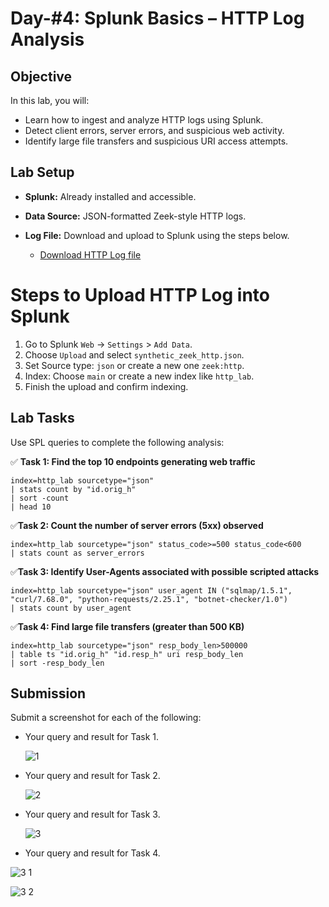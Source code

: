 # Day-#4: Splunk Basics – HTTP Log Analysis

## Objective
In this lab, you will:
- Learn how to ingest and analyze HTTP logs using Splunk.
- Detect client errors, server errors, and suspicious web activity.
- Identify large file transfers and suspicious URI access attempts.

## Lab Setup
- **Splunk:** Already installed and accessible.
- **Data Source:** JSON-formatted Zeek-style HTTP logs.
- **Log File:** Download and upload to Splunk using the steps below.

  - [Download HTTP Log file](https://github.com/KarthikSArkasali/30-Days-SOC-Challenge/blob/main/Files/Challenge-4/http_logs.json)

# Steps to Upload HTTP Log into Splunk
1. Go to Splunk `Web` → `Settings` > `Add Data`.
2. Choose `Upload` and select `synthetic_zeek_http.json`.
3. Set Source type: `json` or create a new one `zeek:http`.
4. Index: Choose `main` or create a new index like `http_lab`.
5. Finish the upload and confirm indexing.

## Lab Tasks
Use SPL queries to complete the following analysis:

✅ **Task 1: Find the top 10 endpoints generating web traffic**<br>
      
    index=http_lab sourcetype="json" 
    | stats count by "id.orig_h" 
    | sort -count 
    | head 10

✅**Task 2: Count the number of server errors (5xx) observed**
      
    index=http_lab sourcetype="json" status_code>=500 status_code<600 
    | stats count as server_errors

✅**Task 3: Identify User-Agents associated with possible scripted attacks**
   
    index=http_lab sourcetype="json" user_agent IN ("sqlmap/1.5.1", "curl/7.68.0", "python-requests/2.25.1", "botnet-checker/1.0") 
    | stats count by user_agent

✅**Task 4: Find large file transfers (greater than 500 KB)**
     
    index=http_lab sourcetype="json" resp_body_len>500000 
    | table ts "id.orig_h" "id.resp_h" uri resp_body_len 
    | sort -resp_body_len

## Submission
Submit a screenshot for each of the following:

- Your query and result for Task 1.

  ![1](https://github.com/user-attachments/assets/03a9193c-6847-42dd-960c-f220f0348022)

- Your query and result for Task 2.

  ![2](https://github.com/user-attachments/assets/5d2d2e33-f0e5-4add-8842-adc544f3f72b)

- Your query and result for Task 3.

  ![3](https://github.com/user-attachments/assets/ad23ae30-00f9-4e60-a9a1-43479d8619cc)

- Your query and result for Task 4.

 ![3 1](https://github.com/user-attachments/assets/9bcac422-4850-4389-9c99-04cacea09dd6)

 ![3 2](https://github.com/user-attachments/assets/4e9d9a3d-2991-43c7-acd2-97c85b1969ac)

